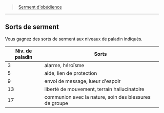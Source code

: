 ﻿---
!GenericItem
Id: paladin_obedience_hd.md#sorts-de-serment
ParentLink: paladin_obedience_hd.md#serment-dobédience
Name: Sorts de serment
ParentName: Serment d'obédience
NameLevel: 2
Attributes:
  Name: Sorts de serment
  Markdown: >+
    ## <!--Name-->Sorts de serment<!--/Name-->


    Vous gagnez des sorts de serment aux niveaux de paladin indiqués.


    |Niv. de paladin|Sorts|

    |---|---|

    |3|alarme, héroïsme|

    |5|aide, lien de protection|

    |9|envoi de message, lueur d'espoir|

    |13|liberté de mouvement, terrain hallucinatoire|

    |17|communion avec la nature, soin des blessures de groupe|

AttributesDictionary: >+
  Name: Sorts de serment

  Markdown: >+

    ## <!--Name-->Sorts de serment<!--/Name-->





    Vous gagnez des sorts de serment aux niveaux de paladin indiqués.





    |Niv. de paladin|Sorts|



    |---|---|



    |3|alarme, héroïsme|



    |5|aide, lien de protection|



    |9|envoi de message, lueur d'espoir|



    |13|liberté de mouvement, terrain hallucinatoire|



    |17|communion avec la nature, soin des blessures de groupe|



---
> [Serment d'obédience](hd_paladin_obedience.md)

---

## Sorts de serment

Vous gagnez des sorts de serment aux niveaux de paladin indiqués.

|Niv. de paladin|Sorts|
|---|---|
|3|alarme, héroïsme|
|5|aide, lien de protection|
|9|envoi de message, lueur d'espoir|
|13|liberté de mouvement, terrain hallucinatoire|
|17|communion avec la nature, soin des blessures de groupe|

